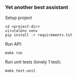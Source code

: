 ### Yet another best assistant

Setup project

```
cd <project-dir>
virutalenv venv
pip install -r requirements.txt
```

Run API:

```commandline
make run
```

Run unit tests (lonely 1 test):

```commandline
make test-unit
```

